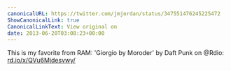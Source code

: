 ```yaml
---
canonicalURL: https://twitter.com/jmjordan/status/347551476245225472
ShowCanonicalLink: true
CanonicalLinkText: View original on
date: 2013-06-20T03:08:23+00:00
---
```

This is my favorite from RAM: 'Giorgio by Moroder' by Daft Punk on @Rdio: [rd.io/x/QVu6Mjdesvwy/](http://rd.io/x/QVu6Mjdesvwy/)